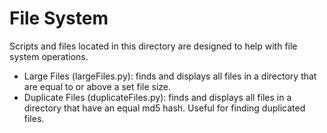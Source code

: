 <h1>File System</h1>
<p>Scripts and files located in this directory are designed to help with file system operations.</p>
<ul>
<li>Large Files (largeFiles.py): finds and displays all files in a directory that are equal to or above a set file size.</li>
<li>Duplicate Files (duplicateFiles.py): finds and displays all files in a directory that have an equal md5 hash. Useful for finding duplicated files.</li>
